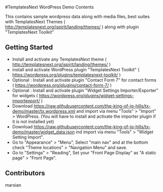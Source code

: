 #TemplatesNext WordPress Demo Contents

This contains sample wordpress data along with media files, best suites with TemplatesNext Themes ( http://templatesnext.org/ispirit/landing/themes/ ) along with plugin "TemplatesNext Toolkit"

## Getting Started

* Install and activate any TemplatesNext theme ( http://templatesnext.org/ispirit/landing/themes/ )
* install and activate WordPress plugin "TemplatesNext Toolkit" ( https://wordpress.org/plugins/templatesnext-toolkit/ )
* Optional : Install and activate plugin "Contact Form 7" for contact forms ( https://wordpress.org/plugins/contact-form-7/ )
* Optional : Install and activate plugin "Widget Settings Importer/Exporter" for widgets ( https://wordpress.org/plugins/widget-settings-importexport/ )
* Download https://raw.githubusercontent.com/the-king-of-jq-hills/tx-demo/master/tx.wordpress.xml and import via menu "Tools" > "Import" > WordPress.  (You will have to install and activate the importer plugin if it is not installed yet)
* Download https://raw.githubusercontent.com/the-king-of-jq-hills/tx-demo/master/widget_data.json ind import via menu "Tools" > "Widget Setting Import".
* Go to "Appearance" > "Menu", Select "main nav" and at the bottom check "Theme locations" > "Navigation Menu" and save.
* Go to "Settings" > "Reading", Set your "Front Page Display" as "A static page" > "Front Page".


## Contributors

marsian

